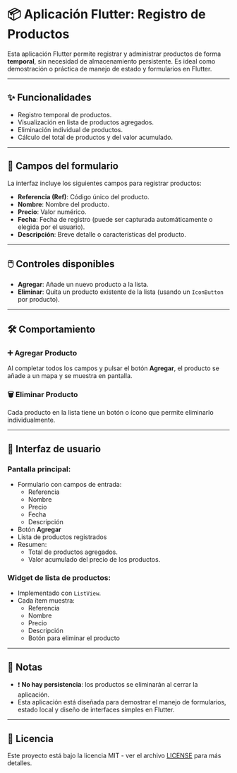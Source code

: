 # 📦 Aplicación Flutter: Registro de Productos

Esta aplicación Flutter permite registrar y administrar productos de forma **temporal**, sin necesidad de almacenamiento persistente. Es ideal como demostración o práctica de manejo de estado y formularios en Flutter.

---

## ✨ Funcionalidades

- Registro temporal de productos.
- Visualización en lista de productos agregados.
- Eliminación individual de productos.
- Cálculo del total de productos y del valor acumulado.

---

## 🧾 Campos del formulario

La interfaz incluye los siguientes campos para registrar productos:

- **Referencia (Ref)**: Código único del producto.
- **Nombre**: Nombre del producto.
- **Precio**: Valor numérico.
- **Fecha**: Fecha de registro (puede ser capturada automáticamente o elegida por el usuario).
- **Descripción**: Breve detalle o características del producto.

---

## 🖱️ Controles disponibles

- **Agregar**: Añade un nuevo producto a la lista.
- **Eliminar**: Quita un producto existente de la lista (usando un `IconButton` por producto).

---

## 🛠️ Comportamiento

### ➕ Agregar Producto
Al completar todos los campos y pulsar el botón **Agregar**, el producto se añade a un mapa y se muestra en pantalla.

### 🗑️ Eliminar Producto
Cada producto en la lista tiene un botón o ícono que permite eliminarlo individualmente.

---

## 🧩 Interfaz de usuario

### Pantalla principal:

- Formulario con campos de entrada:
  - Referencia
  - Nombre
  - Precio
  - Fecha
  - Descripción
- Botón **Agregar**
- Lista de productos registrados
- Resumen:
  - Total de productos agregados.
  - Valor acumulado del precio de los productos.

### Widget de lista de productos:

- Implementado con `ListView`.
- Cada ítem muestra:
  - Referencia
  - Nombre
  - Precio
  - Descripción
  - Botón para eliminar el producto

---

## 🚫 Notas

- ❗ **No hay persistencia**: los productos se eliminarán al cerrar la aplicación.
- Esta aplicación está diseñada para demostrar el manejo de formularios, estado local y diseño de interfaces simples en Flutter.

---

## 📜 Licencia

Este proyecto está bajo la licencia MIT - ver el archivo [LICENSE](LICENSE) para más detalles.
